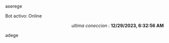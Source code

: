aserege

<p>Bot activo: Online</p>
<p align="right"><i>ultima coneccion</i> : <b>12/29/2023, 6:32:56 AM</b></p>

 adege
